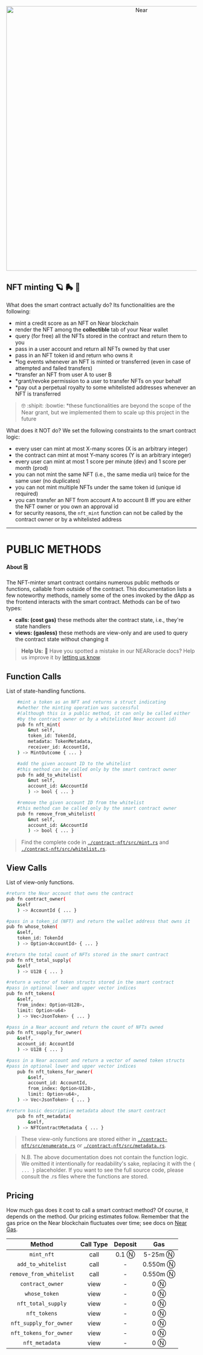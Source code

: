 <p align="center">
  <a href="https://near.org/">
    <img alt="Near" src="https://github.com/BalloonBox-Inc/near-oracle-contracts/blob/dev/images/inverted-primary-logo-bg.png" width="700" />
  </a>
</p>


## NFT minting :ringed_planet: :roller_skate: :kick_scooter:
What does the smart contract actually do? Its functionalities are the following:
 - mint a credit score as an NFT on Near blockchain
 - render the NFT among the __collectible__ tab of your Near wallet
 - query (for free) all the NFTs stored in the contract and return them to you
 - pass in a user account and return all NFTs owned by that user
 - pass in an NFT token id and return who owns it
 - *log events whenever an NFT is minted or transferred (even in case of attempted and failed transfers)
 - *transfer an NFT from user A to user B
 - *grant/revoke permission to a user to transfer NFTs on your behalf
 - *pay out a perpetual royalty to some whitelisted addresses whenever an NFT is transferred
> :nerd_face: :shipit: :bowtie: *these functionalities are beyond the scope of the Near grant, but we implemented them to scale up this project in the future


What does it NOT do? We set the following constraints to the smart contract logic:
 - every user can mint at most X-many scores (X is an arbitrary integer)
 - the contract can mint at most Y-many scores (Y is an arbitrary integer)
 - every user can mint at most 1 score per minute (dev) and 1 score per month (prod)
 - you can not mint the same NFT (i.e., the same media uri) twice for the same user (no duplicates)
 - you can not mint multiple NFTs under the same token id (unique id required)
 - you can transfer an NFT from account A to account B iff you are either the NFT owner or you own an approval id
 - for security reasons, the `nft_mint` function can not be called by the contract owner or by a whitelisted address
  

---
# PUBLIC METHODS

#### About :spiral_notepad:
The NFT-minter smart contract contains numerous public methods or functions, callable from outside of the contract. This documentation lists a few noteworthy methods, namely some of the ones invoked by the dApp as the frontend interacts with the smart contract. Methods can be of two types:
 - **calls: (cost gas)** these methods alter the contract state, i.e., they're state handlers
 - **views: (gasless)** these methods are view-only and are used to query the contract state without changing it

> **Help Us:** :handshake: Have you spotted a mistake in our NEARoracle docs? Help us improve it by [letting us know](https://www.balloonbox.io/contact).

## Function Calls
List of state-handling functions.
```bash
    #mint a token as an NFT and returns a struct indicating
    #whether the minting operation was successful
    #(although this is a public method, it can only be called either
    #by the contract owner or by a whitelisted Near account id)
    pub fn nft_mint(
        &mut self,
        token_id: TokenId,
        metadata: TokenMetadata,
        receiver_id: AccountId,
    ) -> MintOutcome { ... }

    #add the given account ID to the whitelist
    #this method can be called only by the smart contract owner
    pub fn add_to_whitelist(
        &mut self, 
        account_id: &AccountId
        ) -> bool { ... }

    #remove the given account ID from the whitelist
    #this method can be called only by the smart contract owner
    pub fn remove_from_whitelist(
        &mut self,
        account_id: &AccountId
        ) -> bool { ... }
```
> Find the complete code in [`./contract-nft/src/mint.rs`](src/mint.rs) and [`./contract-nft/src/whitelist.rs`](src/whitelist.rs).

## View Calls
List of view-only functions.
```bash
#return the Near account that owns the contract
pub fn contract_owner(
    &self
    ) -> AccountId { ... }

#pass in a token_id (NFT) and return the wallet address that owns it
pub fn whose_token(
    &self,
    token_id: TokenId
    ) -> Option<AccountId> { ... }

#return the total count of NFTs stored in the smart contract
pub fn nft_total_supply(
    &self
    ) -> U128 { ... }

#return a vector of token structs stored in the smart contract
#pass in optional lower and upper vector indices
pub fn nft_tokens(
    &self,
    from_index: Option<U128>,
    limit: Option<u64>
    ) -> Vec<JsonToken> { ... }

#pass in a Near account and return the count of NFTs owned
pub fn nft_supply_for_owner(
    &self,
    account_id: AccountId
    ) -> U128 { ... }

#pass in a Near account and return a vector of owned token structs
#pass in optional lower and upper vector indices
    pub fn nft_tokens_for_owner(
        &self,
        account_id: AccountId,
        from_index: Option<U128>,
        limit: Option<u64>,
    ) -> Vec<JsonToken> { ... }

#return basic descriptive metadata about the smart contract
    pub fn nft_metadata(
        &self,
    ) -> NFTContractMetadata { ... }
```
> These view-only functions are stored either in [`./contract-nft/src/enumerate.rs`](src/enumerate.rs) or [`./contract-nft/src/metadata.rs`](src/metadata.rs).

> N.B. The above documentation does not contain the function logic. We omitted it intentionally for readability's sake, replacing it with the `{ ... }` placeholder. If you want to see the full source code, please consult the .rs files where the functions are stored.


## Pricing
How much gas does it cost to call a smart contract method? Of course, it depends on the method. Our pricing estimates follow. Remember that the gas price on the Near blockchain fluctuates over time; see docs on [Near Gas](https://docs.near.org/concepts/basics/transactions/gas).

|Method|Call Type|Deposit|Gas|
|:-----:|:-----:|:-----:|:-----:|
|`mint_nft`|call|0.1 Ⓝ|5-25m Ⓝ|
|`add_to_whitelist`|call|-|0.550m Ⓝ|
|`remove_from_whitelist`|call|-|0.550m Ⓝ|
|`contract_owner`|view|-|0 Ⓝ|
|`whose_token`|view|-|0 Ⓝ|
|`nft_total_supply`|view|-|0 Ⓝ|
|`nft_tokens`|view|-|0 Ⓝ|
|`nft_supply_for_owner`|view|-|0 Ⓝ|
|`nft_tokens_for_owner`|view|-|0 Ⓝ|
|`nft_metadata`|view|-|0 Ⓝ|